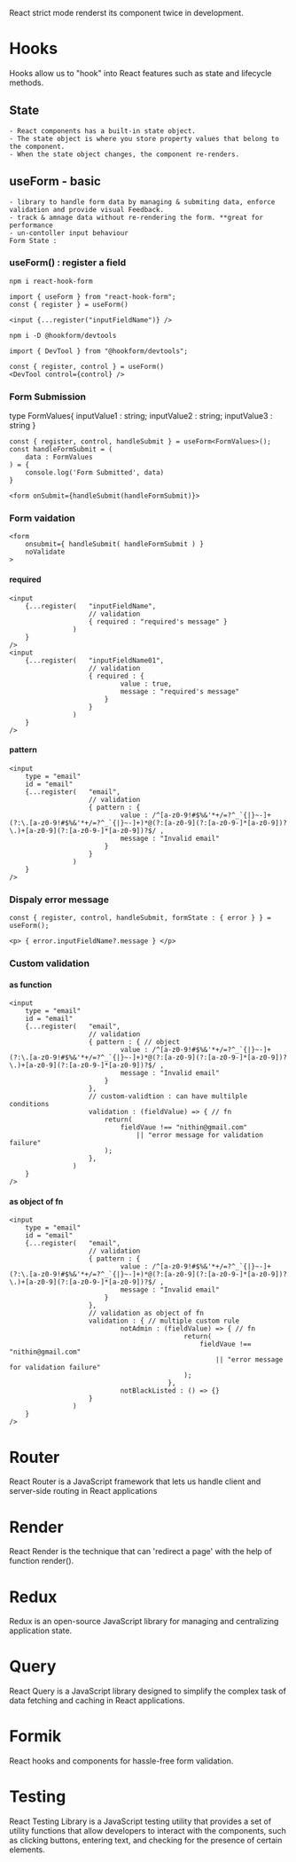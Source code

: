 React strict mode renderst its component twice in development.

# Hooks
Hooks allow us to "hook" into React features such as state and lifecycle methods.

## State
    - React components has a built-in state object.
    - The state object is where you store property values that belong to the component.
    - When the state object changes, the component re-renders.

<!-- react-hook-form -->
## useForm - basic
    - library to handle form data by managing & submiting data, enforce validation and provide visual Feedback.
    - track & amnage data without re-rendering the form. **great for performance
    - un-contoller input behaviour
    Form State : 

### useForm() : register a field 
<!-- HOOK-FORM -->
<!-- MANAGE form-data -->
<!-- Install useForm() hook -->
    npm i react-hook-form
<!-- Accessing useForm hook -->
    import { useForm } from "react-hook-form";
    const { register } = useForm() 
<!-- Registering the field in useForm  -->
    <input {...register("inputFieldName")} />

<!-- DEV-TOOLS : to view the value, touched, dirty -->
<!-- Installing DevTools -->
    npm i -D @hookform/devtools
<!-- Acessing -->
    import { DevTool } from "@hookform/devtools";
<!-- Connecting with useForm -->
    const { register, control } = useForm() 
    <DevTool control={control} />

### Form Submission
<!-- FORM SUBMISSION -->
<!-- SUBMIT for-data -->
<!-- interface -->
type FormValues{
    inputValue1 : string;
    inputValue2 : string;
    inputValue3 : string
}
<!-- Access -->
    const { register, control, handleSubmit } = useForm<FormValues>(); 
    const handleFormSubmit = (
        data : FormValues
    ) = { 
        console.log('Form Submitted', data)
    }
<!-- Connecting with form -->
    <form onSubmit={handleSubmit(handleFormSubmit)}>

### Form vaidation
<!-- FORM VALIDATION -->
<!-- Prevent browser validtion -> 'noValidate' -->
    <form 
        onsubmit={ handleSubmit( handleFormSubmit ) }
        noValidate
    >
#### required
<!-- adding basic validation on submit **"required" to field -->
    <input 
        {...register(   "inputFieldName",
                        // validation 
                        { required : "required's message" } 
                    )
        } 
    />
    <input 
        {...register(   "inputFieldName01",
                        // validation 
                        { required : {
                                value : true,
                                message : "required's message" 
                            }
                        } 
                    )
        } 
    />
#### pattern
<!-- adding email validation on submit **"pattern" to field -->
    <input
        type = "email"
        id = "email" 
        {...register(   "email", 
                        // validation 
                        { pattern : {
                                value : /^[a-z0-9!#$%&'*+/=?^_`{|}~-]+(?:\.[a-z0-9!#$%&'*+/=?^_`{|}~-]+)*@(?:[a-z0-9](?:[a-z0-9-]*[a-z0-9])?\.)+[a-z0-9](?:[a-z0-9-]*[a-z0-9])?$/ ,
                                message : "Invalid email"
                            } 
                        } 
                    )
        } 
    />

### Dispaly error message
<!-- Dispaly feedback -->
<!-- Access 'error' from useForm() -->
    const { register, control, handleSubmit, formState : { error } } = useForm();
<!-- in html, below respective input field -->
    <p> { error.inputFieldName?.message } </p>

### Custom validation
<!-- CUSTOM VALIDATION -->
#### as function
    <input
        type = "email"
        id = "email" 
        {...register(   "email", 
                        // validation 
                        { pattern : { // object
                                value : /^[a-z0-9!#$%&'*+/=?^_`{|}~-]+(?:\.[a-z0-9!#$%&'*+/=?^_`{|}~-]+)*@(?:[a-z0-9](?:[a-z0-9-]*[a-z0-9])?\.)+[a-z0-9](?:[a-z0-9-]*[a-z0-9])?$/ ,
                                message : "Invalid email"
                            } 
                        },
                        // custom-validtion : can have multilple conditions
                        validation : (fieldValue) => { // fn
                            return(
                                fieldVaue !== "nithin@gmail.com" 
                                    || "error message for validation failure"
                            );
                        },
                    )
        } 
    />
#### as object of fn
    <input
        type = "email"
        id = "email" 
        {...register(   "email", 
                        // validation 
                        { pattern : {
                                value : /^[a-z0-9!#$%&'*+/=?^_`{|}~-]+(?:\.[a-z0-9!#$%&'*+/=?^_`{|}~-]+)*@(?:[a-z0-9](?:[a-z0-9-]*[a-z0-9])?\.)+[a-z0-9](?:[a-z0-9-]*[a-z0-9])?$/ ,
                                message : "Invalid email"
                            } 
                        },
                        // validation as object of fn
                        validation : { // multiple custom rule
                                notAdmin : (fieldValue) => { // fn
                                                return(
                                                    fieldVaue !== "nithin@gmail.com" 
                                                        || "error message for validation failure"
                                                );
                                            },
                                notBlackListed : () => {}
                        }
                    )
        } 
    />



# Router
React Router is a JavaScript framework that lets us handle client and server-side routing in React applications

# Render
React Render is the technique that can 'redirect a page' with the help of function render(). 

# Redux
Redux is an open-source JavaScript library for managing and centralizing application state.

# Query
React Query is a JavaScript library designed to simplify the complex task of data fetching and caching in React applications.

# Formik
React hooks and components for hassle-free form validation.

# Testing
React Testing Library is a JavaScript testing utility that provides a set of utility functions that allow developers to interact with the components, such as clicking buttons, entering text, and checking for the presence of certain elements.